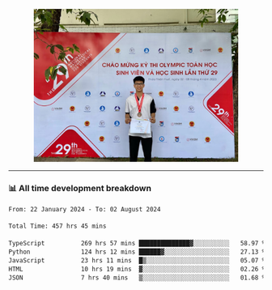 <p align="center"><img src="asset/header.jpg" width="80%"/></p>

---
<!-- 
<details>
  <summary>📃 My Resume</summary>

### Education

- 📖 **Information Technology**\
📆 10/2021 - present\
📍 **Thang Long University** - Hoang Mai, Hanoi, Vietnam -->

<!-- ### Experience
- 👨‍💻 **Full Stack Web Intern**\
📆 09/2022 - 12/2023\
📍 **TECH 5S** -  Luu Huu Phuong, Phuong My Dinh I, Nam Tu Liem, Hanoi.


- 👨‍💻 **Full Stack Web Fresher**\
📆 1/2022 - 05/2023\
📍 **TECH 5S** -  Luu Huu Phuong, Phuong My Dinh I, Nam Tu Liem, Hanoi.

- 👨‍💻 **Frontend Web Fresher**\
📆 11/2023 - present\
📍 **White Neuron** -  Mau Luong, Ha Dong, Hanoi, Vietnam
</details> -->

### 📊 All time development breakdown

<!--START_SECTION:waka-->

```txt
From: 22 January 2024 - To: 02 August 2024

Total Time: 457 hrs 45 mins

TypeScript          269 hrs 57 mins ██████████████▓░░░░░░░░░░   58.97 %
Python              124 hrs 12 mins ██████▓░░░░░░░░░░░░░░░░░░   27.13 %
JavaScript          23 hrs 11 mins  █▒░░░░░░░░░░░░░░░░░░░░░░░   05.07 %
HTML                10 hrs 19 mins  ▓░░░░░░░░░░░░░░░░░░░░░░░░   02.26 %
JSON                7 hrs 40 mins   ▒░░░░░░░░░░░░░░░░░░░░░░░░   01.68 %
```

<!--END_SECTION:waka-->
